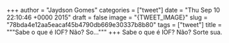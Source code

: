 
+++
author = "Jaydson Gomes"
categories = ["tweet"]
date = "Thu Sep 10 22:10:46 +0000 2015"
draft = false
image = "{TWEET_IMAGE}"
slug = "78bda4e12aa5eacaf45b4790db669e30337b8b80"
tags = ["tweet"]
title = """Sabe o que é IOF? Não? So..."""
+++
Sabe o que é IOF? Não? Sorte sua.
